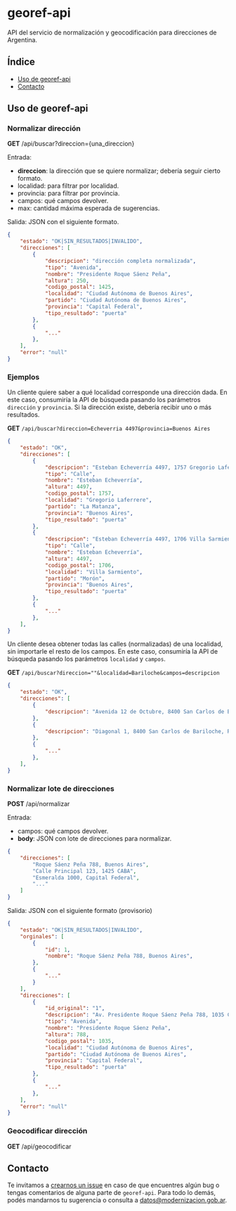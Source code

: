 # georef-api
API del servicio de normalización y geocodificación para direcciones de Argentina.

## Índice 
* [Uso de georef-api](#uso-de-georef-api)
* [Contacto](#contacto)

## Uso de georef-api

### Normalizar dirección
**GET**	/api/buscar?direccion={una_direccion}

Entrada:
- **direccion**: la dirección que se quiere normalizar; debería seguir cierto formato.
- localidad: para filtrar por localidad.
- provincia: para filtrar por provincia.
- campos: qué campos devolver.
- max: cantidad máxima esperada de sugerencias.

Salida: JSON con el siguiente formato.
```json
{
    "estado": "OK|SIN_RESULTADOS|INVALIDO",
    "direcciones": [
        {
            "descripcion": "dirección completa normalizada",
            "tipo": "Avenida",
            "nombre": "Presidente Roque Sáenz Peña",
            "altura": 250,
            "codigo_postal": 1425,
            "localidad": "Ciudad Autónoma de Buenos Aires",
            "partido": "Ciudad Autónoma de Buenos Aires",
            "provincia": "Capital Federal",
            "tipo_resultado": "puerta"
        },
        {
            "..."
        },
    ],
    "error": "null"
}
```

### Ejemplos

Un cliente quiere saber a qué localidad corresponde una dirección dada.
En este caso, consumiría la API de búsqueda pasando los parámetros `dirección` y `provincia`.
Si la dirección existe, debería recibir uno o más resultados.

**GET** `/api/buscar?direccion=Echeverria 4497&provincia=Buenos Aires`

```json
{
    "estado": "OK",
    "direcciones": [
        {
            "descripcion": "Esteban Echeverría 4497, 1757 Gregorio Laferrere, Buenos Aires",
            "tipo": "Calle",
            "nombre": "Esteban Echeverría",
            "altura": 4497,
            "codigo_postal": 1757,
            "localidad": "Gregorio Laferrere",
            "partido": "La Matanza",
            "provincia": "Buenos Aires",
            "tipo_resultado": "puerta"
        },
        {
            "descripcion": "Esteban Echeverría 4497, 1706 Villa Sarmiento, Buenos Aires",
            "tipo": "Calle",
            "nombre": "Esteban Echeverría",
            "altura": 4497,
            "codigo_postal": 1706,
            "localidad": "Villa Sarmiento",
            "partido": "Morón",
            "provincia": "Buenos Aires",
            "tipo_resultado": "puerta"
        },
        {
            "..."
        },
    ],
}
```

Un cliente desea obtener todas las calles (normalizadas) de una localidad, sin importarle el resto de los campos.
En este caso, consumiría la API de búsqueda pasando los parámetros `localidad` y `campos`.

**GET** `/api/buscar?direccion=""&localidad=Bariloche&campos=descripcion`

```json
{
    "estado": "OK",
    "direcciones": [
        {
            "descripcion": "Avenida 12 de Octubre, 8400 San Carlos de Bariloche, Río Negro",
        },
        {
            "descripcion": "Diagonal 1, 8400 San Carlos de Bariloche, Río Negro",
        },
        {
            "..."
        },
    ],
}
```


### Normalizar lote de direcciones
**POST** /api/normalizar

Entrada:
- campos: qué campos devolver.
- **body**: JSON con lote de direcciones para normalizar.
```json
{
    "direcciones": [
        "Roque Sáenz Peña 788, Buenos Aires",
        "Calle Principal 123, 1425 CABA",
        "Esmeralda 1000, Capital Federal",
        "..."
    ]
}
```

Salida: JSON con el siguiente formato (provisorio)
```json
{
    "estado": "OK|SIN_RESULTADOS|INVALIDO",
    "orginales": [
        {
            "id": 1,
            "nombre": "Roque Sáenz Peña 788, Buenos Aires",
        },
        {
            "..."
        }
    ],
    "direcciones": [
        {
            "id_original": "1",
            "descripcion": "Av. Presidente Roque Sáenz Peña 788, 1035 Ciudad Autónoma ...",
            "tipo": "Avenida",
            "nombre": "Presidente Roque Sáenz Peña",
            "altura": 788,
            "codigo_postal": 1035,
            "localidad": "Ciudad Autónoma de Buenos Aires",
            "partido": "Ciudad Autónoma de Buenos Aires",
            "provincia": "Capital Federal",
            "tipo_resultado": "puerta"
        },
        {
            "..."
        },
    ],
    "error": "null"
}
```

### Geocodificar dirección
**GET** /api/geocodificar


## Contacto
Te invitamos a [crearnos un issue](https://github.com/datosgobar/georef-api/issues/new?title=Encontre-un-bug-en-georef-api) en caso de que encuentres algún bug o tengas comentarios     de alguna parte de `georef-api`. Para todo lo demás, podés mandarnos tu sugerencia o consulta a [datos@modernizacion.gob.ar](mailto:datos@modernizacion.gob.ar).